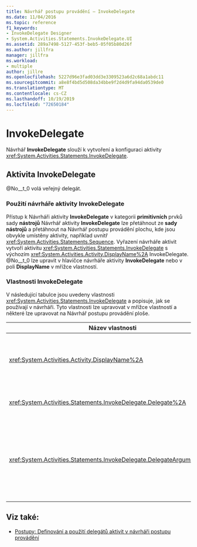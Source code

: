 ```yaml
---
title: Návrhář postupu provádění – InvokeDelegate
ms.date: 11/04/2016
ms.topic: reference
f1_keywords:
- InvokeDelegate Designer
- System.Activities.Statements.InvokeDelegate.UI
ms.assetid: 289a7498-5127-453f-beb5-05f05b80d26f
ms.author: jillfra
manager: jillfra
ms.workload:
- multiple
author: jillre
ms.openlocfilehash: 5227d96e3fad03dd3e3309523a6d2c68a1abdc11
ms.sourcegitcommit: a8e8f4bd5d508da34bbe9f2d4d9fa94da0539de0
ms.translationtype: MT
ms.contentlocale: cs-CZ
ms.lasthandoff: 10/19/2019
ms.locfileid: "72650184"
---
```

# <a name="invokedelegate"></a>InvokeDelegate

Návrhář **InvokeDelegate** slouží k vytvoření a konfiguraci aktivity <xref:System.Activities.Statements.InvokeDelegate>.

## <a name="the-invokedelegate-activity"></a>Aktivita InvokeDelegate

@No__t_0 volá veřejný delegát.

### <a name="use-the-invokedelegate-activity-designer"></a>Použití návrháře aktivity InvokeDelegate

Přístup k Návrháři aktivity **InvokeDelegate** v kategorii **primitivních** prvků sady **nástrojů** Návrhář aktivity **InvokeDelegate** lze přetáhnout ze **sady nástrojů** a přetáhnout na Návrhář postupu provádění plochu, kde jsou obvykle umístěny aktivity, například uvnitř <xref:System.Activities.Statements.Sequence>. Vyřazení návrháře aktivit vytvoří aktivitu <xref:System.Activities.Statements.InvokeDelegate> s výchozím <xref:System.Activities.Activity.DisplayName%2A> InvokeDelegate. @No__t_0 lze upravit v hlavičce návrháře aktivity **InvokeDelegate** nebo v poli **DisplayName** v mřížce vlastností.

### <a name="the-invokedelegate-properties"></a>Vlastnosti InvokeDelegate

V následující tabulce jsou uvedeny vlastnosti <xref:System.Activities.Statements.InvokeDelegate> a popisuje, jak se používají v návrháři. Tyto vlastnosti lze upravovat v mřížce vlastností a některé lze upravovat na Návrhář postupu provádění ploše.

|Název vlastnosti|Požadováno|Použití|
|-|--------------|-|
|<xref:System.Activities.Activity.DisplayName%2A>|False|Popisný název aktivity <xref:System.Activities.Statements.InvokeDelegate>. Výchozí hodnota je InvokeDelegate.<br /><br /> I když <xref:System.Activities.Activity.DisplayName%2A> není nezbytně nutné, je vhodné použít jeden.|
|<xref:System.Activities.Statements.InvokeDelegate.Delegate%2A>|Podmínka|Název <xref:System.Activities.ActivityDelegate>, který se má volat, když se aktivita spustí Tato vlastnost se dá upravovat na návrhové ploše a je povinná.|
|<xref:System.Activities.Statements.InvokeDelegate.DelegateArguments%2A>|False|Kolekce argumentů volaného delegáta. Klíče jsou názvy objektů parametrů na <xref:System.Activities.ActivityDelegate> a hodnoty jsou argumenty, jejichž výrazy jsou vyhodnocovány a přiřazeny odpovídajícím objektům parametrů. Chcete-li zobrazit dialogové okno **DelegateArguments** , kde můžete nastavit tuto vlastnost, klikněte na tlačítko se třemi tečkami v poli **DelegateArguments** v mřížce vlastností. Klikněte na pole **vytvořit argument** a přidejte argumenty.|

## <a name="see-also"></a>Viz také:

- [Postupy: Definování a použití delegátů aktivit v návrháři postupu provádění](../workflow-designer/how-to-define-and-consume-activity-delegates-in-the-workflow-designer.md)